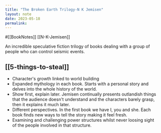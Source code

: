 ```yaml
---
title: "The Broken Earth Trilogy-N K Jemisen"
layout: note
date: 2023-05-18
permalink:
---
```


#[[BookNotes]]  [[N-K-Jemisen]]

An incredible speculative fiction trilogy of books dealing with  a group of people who can control seismic events. 

## [[5-things-to-steal]]

- Character's growth linked to world building
- Expanded mythology in each book. Starts with a personal story and delves into the whole history of the world. 
- Show first, explain later. Jemisen continually presents outlandish things that the audience doesn't understand and the characters barely grasp, then it explains it much later. 
- Different perspectives. In the first book we have I, you and she. Each book finds new ways to tell the story making it feel fresh. 
- Examining and challenging power structures whilst never loosing sight of the people involved in that structure. 

